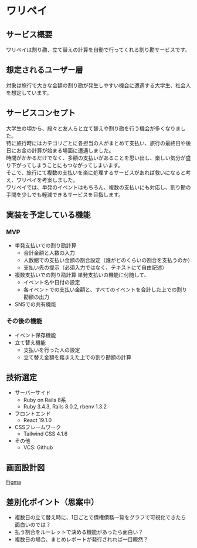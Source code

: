 # ワリペイ

## サービス概要
ワリペイは割り勘、立て替えの計算を自動で行ってくれる割り勘サービスです。

## 想定されるユーザー層
対象は旅行で大きな金額の割り勘が発生しやすい機会に遭遇する大学生、社会人を想定しています。

## サービスコンセプト
大学生の頃から、段々と友人らと立て替えや割り勘を行う機会が多くなりました。  
特に旅行時にはカテゴリごとに各担当の人がまとめて支払い、旅行の最終日や後日にお金の計算が始まる場面に遭遇しました。  
時間がかかるだけでなく、多額の支払いがあることを思い出し、楽しい気分が盛り下がってしまうことにもつながってしまいます。  
そこで、旅行にて複数の支払いを楽に処理するサービスがあれば救いになると考え、ワリペイを考案しました。  
ワリペイでは、単発のイベントはもちろん、複数の支払いにも対応し、割り勘の手間を少しでも軽減できるサービスを目指します。

## 実装を予定している機能
### MVP
* 単発支払いでの割り勘計算
  * 合計金額と人数の入力
  * 人数館での支払い金額の割合設定（誰がどのくらいの割合を支払うのか）
  * 支払い先の提示（必須入力ではなく、テキストにて自由記述）
* 複数支払いでの割り勘計算
  単発支払いの機能に付随して、
  * イベント名や日付の設定
  * 各イベントでの支払い金額と、すべてのイベントを合計した上での割り勘額の出力
* SNSでの共有機能

### その後の機能
* イベント保存機能
* 立て替え機能
  * 支払いを行った人の設定
  * 立て替え金額を踏まえた上での割り勘額の計算

## 技術選定
* サーバーサイド
  - Ruby on Rails 8系
  - Ruby 3.4.3, Rails 8.0.2, rbenv 1.3.2
* フロントエンド
  - React 19.1.0
* CSSフレームワーク
  - Tailwind CSS 4.1.6
* その他
  - VCS: Github

## 画面設計図
[Figma](https://www.figma.com/design/Xq0lG1vWbcFr6Uo9xoK7w7/runteq_%E5%80%8B%E4%BA%BA%E3%82%A2%E3%83%97%E3%83%AA%E9%96%8B%E7%99%BA?node-id=0-1&t=DZN6xXpUFEcvfvlh-1)

## 差別化ポイント（思案中）
* 複数日の立て替え時に、1日ごとで債権債務一覧をグラフで可視化できたら面白いのでは？
* 払う割合をルーレットで決める機能があったら面白い？
* 複数日の場合、まとめレポートが発行されれば一目瞭然？